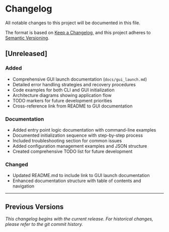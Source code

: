 # Changelog

All notable changes to this project will be documented in this file.

The format is based on [Keep a Changelog](https://keepachangelog.com/en/1.0.0/),
and this project adheres to [Semantic Versioning](https://semver.org/spec/v2.0.0.html).

## [Unreleased]

### Added
- Comprehensive GUI launch documentation (`docs/gui_launch.md`)
- Detailed error handling strategies and recovery procedures
- Code examples for both CLI and GUI initialization
- Architecture diagrams showing application flow
- TODO markers for future development priorities
- Cross-reference link from README to GUI documentation

### Documentation
- Added entry point logic documentation with command-line examples
- Documented initialization sequence with step-by-step process
- Included troubleshooting section for common issues
- Added configuration management examples and JSON structure
- Created comprehensive TODO list for future development

### Changed
- Updated README.md to include link to GUI launch documentation
- Enhanced documentation structure with table of contents and navigation

---

## Previous Versions

*This changelog begins with the current release. For historical changes, please refer to the git commit history.*
